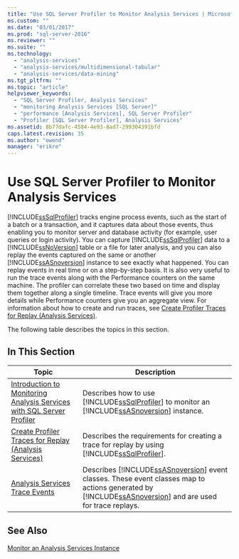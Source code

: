 ```yaml
---
title: "Use SQL Server Profiler to Monitor Analysis Services | Microsoft Docs"
ms.custom: ""
ms.date: "03/01/2017"
ms.prod: "sql-server-2016"
ms.reviewer: ""
ms.suite: ""
ms.technology: 
  - "analysis-services"
  - "analysis-services/multidimensional-tabular"
  - "analysis-services/data-mining"
ms.tgt_pltfrm: ""
ms.topic: "article"
helpviewer_keywords: 
  - "SQL Server Profiler, Analysis Services"
  - "monitoring Analysis Services [SQL Server]"
  - "performance [Analysis Services], SQL Server Profiler"
  - "Profiler [SQL Server Profiler], Analysis Services"
ms.assetid: 8b77dafc-4584-4e93-8ad7-299304391bfd
caps.latest.revision: 35
ms.author: "owend"
manager: "erikre"
---
```

# Use SQL Server Profiler to Monitor Analysis Services
  [!INCLUDE[ssSqlProfiler](../../a9retired/includes/sssqlprofiler-md.md)] tracks engine process events, such as the start of a batch or a transaction, and it captures data about those events, thus enabling you to monitor server and database activity (for example, user queries or login activity). You can capture [!INCLUDE[ssSqlProfiler](../../a9retired/includes/sssqlprofiler-md.md)] data to a [!INCLUDE[ssNoVersion](../../a9notintoc/includes/ssnoversion-md.md)] table or a file for later analysis, and you can also replay the events captured on the same or another [!INCLUDE[ssASnoversion](../../a9notintoc/includes/ssasnoversion-md.md)] instance to see exactly what happened. You can replay events in real time or on a step-by-step basis. It is also very useful to run the trace events along with the Performance counters on the same machine. The profiler can correlate these two based on time and display them together along a single timeline. Trace events will give you more details while Performance counters give you an aggregate view. For information about how to create and run traces, see [Create Profiler Traces for Replay &#40;Analysis Services&#41;](../../analysis-services/instances/create-profiler-traces-for-replay-analysis-services.md).  
  
 The following table describes the topics in this section.  
  
## In This Section  
  
|Topic|Description|  
|-----------|-----------------|  
|[Introduction to Monitoring Analysis Services with SQL Server Profiler](../../analysis-services/instances/introduction-to-monitoring-analysis-services-with-sql-server-profiler.md)|Describes how to use [!INCLUDE[ssSqlProfiler](../../a9retired/includes/sssqlprofiler-md.md)] to monitor an [!INCLUDE[ssASnoversion](../../a9notintoc/includes/ssasnoversion-md.md)] instance.|  
|[Create Profiler Traces for Replay &#40;Analysis Services&#41;](../../analysis-services/instances/create-profiler-traces-for-replay-analysis-services.md)|Describes the requirements for creating a trace for replay by using [!INCLUDE[ssSqlProfiler](../../a9retired/includes/sssqlprofiler-md.md)].|  
|[Analysis Services Trace Events](../../analysis-services/trace-events/analysis-services-trace-events.md)|Describes [!INCLUDE[ssASnoversion](../../a9notintoc/includes/ssasnoversion-md.md)] event classes. These event classes map to actions generated by [!INCLUDE[ssASnoversion](../../a9notintoc/includes/ssasnoversion-md.md)] and are used for trace replays.|  
  
## See Also  
 [Monitor an Analysis Services Instance](../../analysis-services/instances/monitor-an-analysis-services-instance.md)  
  
  